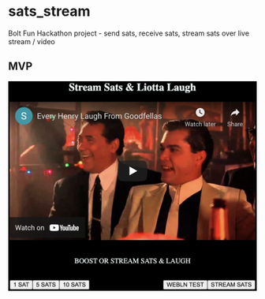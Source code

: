 # sats_stream
Bolt Fun Hackathon project - send sats, receive sats, stream sats over live stream / video

## MVP
<img src="https://github.com/pcsubirachs/sats_stream/blob/main/img/liotta.png" alt="drawing" align="middle" width="800"/>
